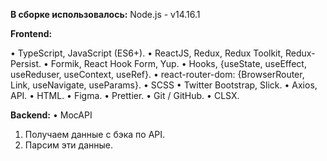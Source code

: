 **В сборке использовалось:**
Node.js - v14.16.1

**Frontend:**

• TypeScript, JavaScript (ES6+).
• ReactJS, Redux, Redux Toolkit, Redux-Persist.
• Formik, React Hook Form, Yup.
• Hooks, {useState, useEffect, useReduser, useContext, useRef}.
• react-router-dom: {BrowserRouter, Link, useNavigate, useParams}.
• SCSS 
• Twitter Bootstrap, Slick.
• Axios, API.
• HTML.
• Figma.
• Prettier.
• Git / GitHub.
• CLSX.

**Backend:**
• MocAPI


1. Получаем данные с бэка по API.
2. Парсим эти данные.